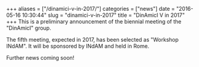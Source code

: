 +++
aliases = ["/dinamici-v-in-2017/"]
categories = ["news"]
date = "2016-05-16 10:30:44"
slug = "dinamici-v-in-2017"
title = "DinAmicI V in 2017"
+++
This is a preliminary announcement of the biennial meeting of the
"DinAmicI" group.

The fifth meeting, expected in 2017, has been selected as "Workshop
INdAM". It will be sponsored by INdAM and held in Rome.

Further news coming soon!
